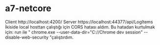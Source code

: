 # a7-netcore
Client http://localhost:4200/
Server https://localhost:44377/api/LogItems
İkiside local hosttan çalıştığı için CORS hatası aldım. Bu hatadan kurtulmak için:
run ile " chrome.exe --user-data-dir="C://Chrome dev session" --disable-web-security "çalıştırdım.

